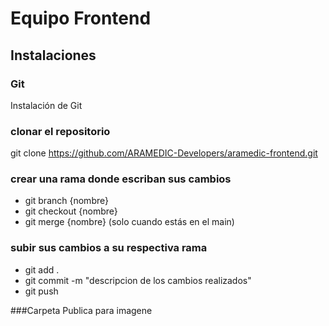 # Equipo Frontend
## Instalaciones

### Git
Instalación de Git

### clonar el repositorio
git clone https://github.com/ARAMEDIC-Developers/aramedic-frontend.git


### crear una rama donde escriban sus cambios
- git branch {nombre}
- git checkout {nombre}
- git merge {nombre} (solo cuando estás en el main)

### subir sus cambios a su respectiva rama
- git add .
- git commit -m "descripcion de los cambios realizados"
- git push

###Carpeta Publica para imagene





